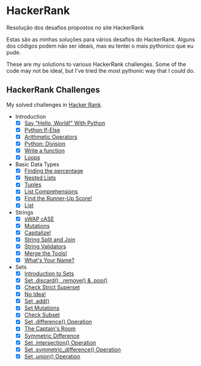 # HackerRank
Resolução dos desafios propostos no site HackerRank

Estas são as minhas soluções para vários desafios do HackerRank. Alguns dos códigos podem não ser ideais, mas eu tentei o mais pythonico que eu pude.

These are my solutions to various HackerRank challenges. Some of the code may not be ideal, but I've tried the most pythonic way that I could do.

## HackerRank Challenges

My solved challenges in [Hacker Rank](https://www.hackerrank.com/robert_n_roll).

* Introduction
    - [x] [Say "Hello, World!" With Python](python3/Introduction/py-hello-world.py)
    - [x] [Python If-Else](python3/Introduction/py-if-else.py)
    - [x] [Arithmetic Operators](python3/Introduction/python-arithmetic-operators.py)
    - [x] [Python: Division](python3/Introduction/python-division.py)
    - [x] [Write a function](python3/Introduction/write-a-function.py)
    - [x] [Loops](python3/Introduction/python-loops.py)

* Basic Data Types
    - [x] [Finding the percentage](python3/Basic-Data-Types/finding-the-percentage.py)
    - [x] [Nested Lists](python3/Basic-Data-Types/nested-list.py)
    - [x] [Tuples](python3/Basic-Data-Types/python-tuples.py)
    - [x] [List Comprehensions](python3/Basic-Data-Types/list-comprehensions.py)
    - [x] [Find the Runner-Up Score!](python3/Basic-Data-Types/find-second-maximum-number-in-a-list.py)
    - [x] [List](python3/Basic-Data-Types/python-lists.py)

* Strings
    - [x] [sWAP cASE](python3/Strings/swap-case.py)
    - [x] [Mutations](python3/Strings/python-mutations.py)
    - [x] [Capitalize!](python3/Strings/capitalize.py)
    - [x] [String Split and Join](python3/Strings/python-string-split-and-join.py)
    - [x] [String Validators](python3/Strings/string-validators.py)
    - [x] [Merge the Tools!](python3/Strings/merge-the-tools.py)
    - [x] [What's Your Name?](python3/Strings/whats-your-name.py)

* Sets
    - [x] [Introduction to Sets](python3/Sets/py-introduction-to-sets.py)
    - [x] [Set .discard(), .remove() & .pop()](python3/Sets/py-set-discard-remove-pop.py)
    - [x] [Check Strict Superset](python3/Sets/py-check-strict-superset.py)
    - [x] [No Idea!](python3/Sets/no-idea.py)
    - [x] [Set .add()](python3/Sets/py-set-add.py)
    - [x] [Set Mutations](python3/Sets/py-set-mutations.py)
    - [x] [Check Subset](python3/Sets/py-check-subset.py)
    - [x] [Set .difference() Operation](python3/Sets/py-set-difference-operation.py)
    - [x] [The Captain's Room](python3/Sets/py-the-captains-room.py)
    - [x] [Symmetric Difference](python3/Sets/symmetric-difference.py)
    - [x] [Set .intersection() Operation](python3/Sets/py-set-intersection-operation.py)
    - [x] [Set .symmetric_difference() Operation](python3/Sets/py-set-symmetric-difference-operation.py)
    - [x] [Set .union() Operation](python3/Sets/py-set-union.py)
